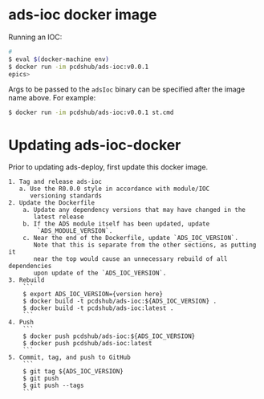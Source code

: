 ads-ioc docker image
====================

Running an IOC:

```sh
# 
$ eval $(docker-machine env)
$ docker run -im pcdshub/ads-ioc:v0.0.1
epics>
```

Args to be passed to the `adsIoc` binary can be specified after the image name
above. For example:

```sh
$ docker run -im pcdshub/ads-ioc:v0.0.1 st.cmd
```

Updating ads-ioc-docker
=======================

Prior to updating ads-deploy, first update this docker image.

    1. Tag and release ads-ioc
       a. Use the R0.0.0 style in accordance with module/IOC
          versioning standards
    2. Update the Dockerfile
        a. Update any dependency versions that may have changed in the
           latest release
        b. If the ADS module itself has been updated, update
            `ADS_MODULE_VERSION`.
        c. Near the end of the Dockerfile, update `ADS_IOC_VERSION`.
           Note that this is separate from the other sections, as putting it
           near the top would cause an unnecessary rebuild of all dependencies
           upon update of the `ADS_IOC_VERSION`.
    3. Rebuild
        ```
        $ export ADS_IOC_VERSION={version here}
        $ docker build -t pcdshub/ads-ioc:${ADS_IOC_VERSION} .
        $ docker build -t pcdshub/ads-ioc:latest .
        ```
    4. Push
        ```
        $ docker push pcdshub/ads-ioc:${ADS_IOC_VERSION}
        $ docker push pcdshub/ads-ioc:latest
        ```
    5. Commit, tag, and push to GitHub
        ```
        $ git tag ${ADS_IOC_VERSION}
        $ git push
        $ git push --tags
        ```

